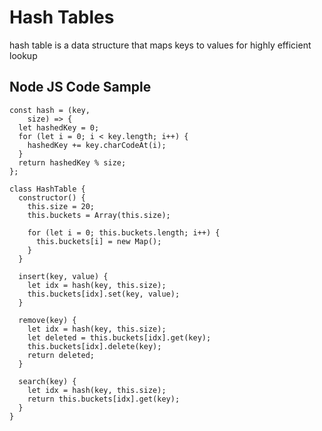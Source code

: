 # Hash Tables

hash table is a data structure that maps keys to values for highly efficient lookup

## Node JS Code Sample
```
const hash = (key,
    size) => {
  let hashedKey = 0;
  for (let i = 0; i < key.length; i++) {
    hashedKey += key.charCodeAt(i);
  }
  return hashedKey % size;
};

class HashTable {
  constructor() {
    this.size = 20;
    this.buckets = Array(this.size);

    for (let i = 0; this.buckets.length; i++) {
      this.buckets[i] = new Map();
    }
  }

  insert(key, value) {
    let idx = hash(key, this.size);
    this.buckets[idx].set(key, value);
  }

  remove(key) {
    let idx = hash(key, this.size);
    let deleted = this.buckets[idx].get(key);
    this.buckets[idx].delete(key);
    return deleted;
  }

  search(key) {
    let idx = hash(key, this.size);
    return this.buckets[idx].get(key);
  }
}
```

